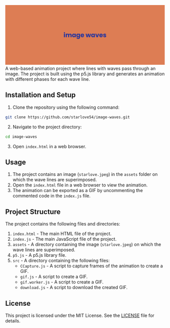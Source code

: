 
![Alt text](assets/banner.png)
A web-based animation project where lines with waves pass through an image. The project is built using the p5.js library and generates an animation with different phases for each wave line.

## Installation and Setup

1.  Clone the repository using the following command:

```bash
git clone https://github.com/starlove54/image-waves.git
```

2.  Navigate to the project directory:

```bash
cd image-waves
````

3.  Open `index.html` in a web browser.

## Usage

1.  The project contains an image (`starlove.jpeg`) in the `assets` folder on which the wave lines are superimposed.
2.  Open the `index.html` file in a web browser to view the animation.
3.  The animation can be exported as a GIF by uncommenting the commented code in the `index.js` file.

## Project Structure

The project contains the following files and directories:

1.  `index.html` - The main HTML file of the project.
2.  `index.js` - The main JavaScript file of the project.
3.  `assets` - A directory containing the image (`starlove.jpeg`) on which the wave lines are superimposed.
4.  `p5.js` - A p5.js library file.
5.  `src` - A directory containing the following files:
    -   `CCapture.js` - A script to capture frames of the animation to create a GIF.
    -   `gif.js` - A script to create a GIF.
    -   `gif.worker.js` - A script to create a GIF.
    -   `download.js` - A script to download the created GIF.

## License

This project is licensed under the MIT License. See the [LICENSE](https://chat.openai.com/chat/LICENSE) file for details.